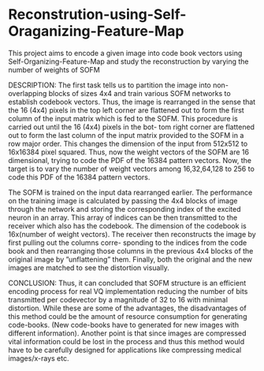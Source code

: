 # Reconstrution-using-Self-Oraganizing-Feature-Map
This project aims to encode a given image into code book vectors using Self-Organizing-Feature-Map and study the reconstruction by varying the number of weights of SOFM

DESCRIPTION:
The first task tells us to partition the image into non-overlapping blocks of sizes
4x4 and train various SOFM networks to establish codebook vectors. Thus, the
image is rearranged in the sense that the 16 (4x4) pixels in the top left corner
are flattened out to form the first column of the input matrix which is fed to
the SOFM. This procedure is carried out until the 16 (4x4) pixels in the bot-
tom right corner are flattened out to form the last column of the input matrix
provided to the SOFM in a row major order.
This changes the dimension of the input from 512x512 to 16x16384 pixel squared.
Thus, now the weight vectors of the SOFM are 16 dimensional, trying to code
the PDF of the 16384 pattern vectors. Now, the target is to vary the number of
weight vectors among 16,32,64,128 to 256 to code this PDF of the 16384 pattern
vectors.

The SOFM is trained on the input data rearranged earlier. The performance on
the training image is calculated by passing the 4x4 blocks of image through the
network and storing the corresponding index of the excited neuron in an array.
This array of indices can be then transmitted to the receiver which also has the
codebook. The dimension of the codebook is 16x(number of weight vectors).
The receiver then reconstructs the image by first pulling out the columns corre-
sponding to the indices from the code book and then rearranging those columns
in the previous 4x4 blocks of the original image by ”unflattening” them. Finally,
both the original and the new images are matched to see the distortion visually.

CONCLUSION:
Thus, it can concluded that SOFM structure is an efficient encoding process for
real VQ implementation reducing the number of bits transmitted per codevector
by a magnitude of 32 to 16 with minimal distortion. While these are some of the
advantages, the disadvantages of this method could be the amount of resource
consumption for generating code-books. (New code-books have to generated for
new images with different information). Another point is that since images are
compressed vital information could be lost in the process and thus this method
would have to be carefully designed for applications like compressing medical
images/x-rays etc.
